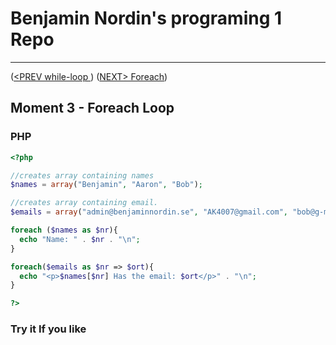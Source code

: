 #  Benjamin Nordin's programing 1 Repo #

***
([<PREV while-loop ](./do-while.md)) ([NEXT\> Foreach](./foreach.md))

##  Moment 3 - Foreach Loop ##


### PHP ###

```php
<?php

//creates array containing names
$names = array("Benjamin", "Aaron", "Bob");

//creates array containing email.
$emails = array("admin@benjaminnordin.se", "AK4007@gmail.com", "bob@g-mail.dog");

foreach ($names as $nr){
  echo "Name: " . $nr . "\n";
}

foreach($emails as $nr => $ort){
  echo "<p>$names[$nr] Has the email: $ort</p>" . "\n";
}

?>
```


### Try it If you like ###

<script src="//repl.it/embed/Lk2T/0.js"></script>
